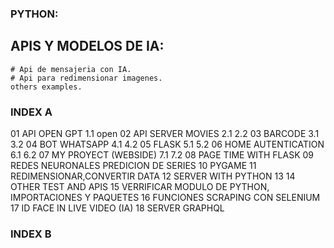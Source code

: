 ### PYTHON:


## APIS Y MODELOS DE IA:
 
    # Api de mensajeria con IA.
    # Api para redimensionar imagenes.
    others examples.

### INDEX A
01 API OPEN GPT
     1.1 open
02 API SERVER MOVIES
     2.1
     2.2
03 BARCODE
     3.1
     3.2
04 BOT WHATSAPP
     4.1
     4.2
05 FLASK
     5.1
     5.2
06 HOME AUTENTICATION
     6.1
     6.2
07 MY PROYECT (WEBSIDE)
     7.1
     7.2
08 PAGE TIME WITH FLASK
09 REDES NEURONALES PREDICION DE SERIES
10 PYGAME
11 REDIMENSIONAR,CONVERTIR DATA
12 SERVER WITH PYTHON
13
14 OTHER TEST AND APIS
15 VERRIFICAR MODULO DE PYTHON, IMPORTACIONES Y PAQUETES
16 FUNCIONES SCRAPING CON SELENIUM
17 ID FACE IN LIVE VIDEO (IA)
18 SERVER GRAPHQL
### INDEX B
